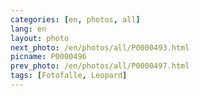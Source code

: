 ```yaml
---
categories: [en, photos, all]
lang: en
layout: photo
next_photo: /en/photos/all/P0000493.html
picname: P0000496
prev_photo: /en/photos/all/P0000497.html
tags: [Fotofalle, Leopard]
---
```

